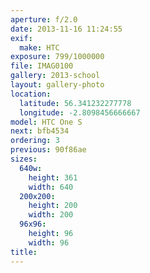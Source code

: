 ```yaml
---
aperture: f/2.0
date: 2013-11-16 11:24:55
exif:
  make: HTC
exposure: 799/1000000
file: IMAG0100
gallery: 2013-school
layout: gallery-photo
location:
  latitude: 56.341232277778
  longitude: -2.8098456666667
model: HTC One S
next: bfb4534
ordering: 3
previous: 90f86ae
sizes:
  640w:
    height: 361
    width: 640
  200x200:
    height: 200
    width: 200
  96x96:
    height: 96
    width: 96
title: 
---
```

